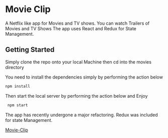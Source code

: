 # Movie Clip 
A Netflix like app for Movies and TV shows. You can watch Trailers of Movies and TV Shows
The app uses React and Redux for State Management.
## Getting Started 
Simply clone the repo onto your local Machine then cd into the movies directory 

You need to install the dependencies simply by performing the action below 

``` Javascript 
npm install 
```
Then start the local server by performing the action below and Enjoy

``` Javascript 
 npm start 
 ```

 The app has recently undergone a major refactoring. Redux was included for state Management. 

[Movie-Clip](https://d2y7irclkitisc.cloudfront.net)
